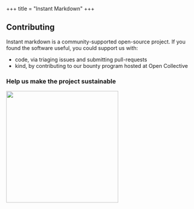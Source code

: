 +++
title = "Instant Markdown"
+++

## Contributing

Instant markdown is a community-supported open-source project. If you found the software useful,
you could support us with:

- code, via triaging issues and submitting pull-requests
- kind, by contributing to our bounty program hosted at Open Collective


### Help us make the project sustainable

<script src="https://opencollective.com/instant-markdown/banner.js"></script>
<noscript>
<a href="https://opencollective.com/instant-markdown/donate" target="_blank">
  <img src="https://opencollective.com/instant-markdown/donate/button@2x.png?color=blue" width=300 />
</a>
</noscript>
